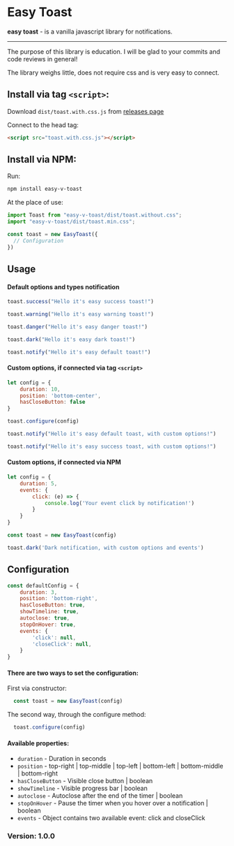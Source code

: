 # Easy Toast
**easy toast** - is a vanilla javascript library for notifications.
<hr>
The purpose of this library is education.
I will be glad to your commits and code reviews in general!

The library weighs little, does not require css and is very easy to connect.

## Install via tag `<script>`:

Download `dist/toast.with.css.js` from [releases page](https://github.com/cr1gger/easy-toast/releases)

Connect to the head tag:
```html
<script src="toast.with.css.js"></script>
```

## Install via NPM:
Run:
```bash
npm install easy-v-toast
```
At the place of use:
```javascript
import Toast from "easy-v-toast/dist/toast.without.css";
import "easy-v-toast/dist/toast.min.css";

const toast = new EasyToast({
  // Configuration
})

```
## Usage

#### Default options and types notification
```javascript
toast.success("Hello it's easy success toast!")

toast.warning("Hello it's easy warning toast!")

toast.danger("Hello it's easy danger toast!")

toast.dark("Hello it's easy dark toast!")

toast.notify("Hello it's easy default toast!")

```

#### Custom options, if connected via tag `<script>`
```javascript
let config = {
    duration: 10,
    position: 'bottom-center',
    hasCloseButton: false
}

toast.configure(config)

toast.notify("Hello it's easy default toast, with custom options!") 

toast.notify("Hello it's easy success toast, with custom options!") 
```

#### Custom options, if connected via NPM
```javascript
let config = {
    duration: 5,
    events: {
        click: (e) => {
            console.log('Your event click by notification!')
        }
    }
}

const toast = new EasyToast(config)

toast.dark('Dark notification, with custom options and events')
```

## Configuration
```javascript
const defaultConfig = {
    duration: 3,
    position: 'bottom-right',
    hasCloseButton: true,
    showTimeline: true,
    autoclose: true,
    stopOnHover: true,
    events: {
        'click': null,
        'closeClick': null,
    }
}
```

#### There are two ways to set the configuration:

First via constructor:
```javascript
  const toast = new EasyToast(config)
```

The second way, through the configure method:
```javascript
  toast.configure(config)
```

#### Available properties:
- `duration` - Duration in seconds
- `position` - top-right
  | top-middle
  | top-left
  | bottom-left
  | bottom-middle
  | bottom-right
- `hasCloseButton` - Visible close button | boolean
- `showTimeline` - Visible progress bar | boolean
- `autoclose` - Autoclose after the end of the timer | boolean
- `stopOnHover` - Pause the timer when you hover over a notification | boolean
- `events` - Object contains two available event: click and closeClick

### Version: 1.0.0
